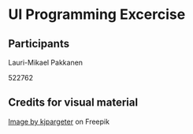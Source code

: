 # UI Programming Excercise

## Participants

Lauri-Mikael Pakkanen

522762

## Credits for visual material

[Image by kjpargeter](https://www.freepik.com/free-vector/hexagonal-dark-pattern-background_5297349.htm#page=3&query=repeating%20black%20texture&position=27&from_view=search&track=ais&uuid=b321c602-19a7-4bc5-b22c-6f92af4805d1) on Freepik
